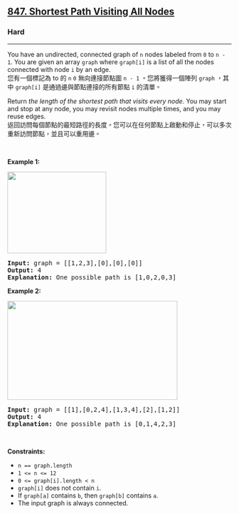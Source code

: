 <h2><a href="https://leetcode.com/problems/shortest-path-visiting-all-nodes/">847. Shortest Path Visiting All Nodes</a></h2><h3>Hard</h3><hr><div><p data-immersive-translate-effect="1" data-immersive_translate_walked="83e2736c-001c-4b0d-8799-43094fd861c0">You have an undirected, connected graph of <code data-immersive-translate-effect="1" data-immersive_translate_walked="83e2736c-001c-4b0d-8799-43094fd861c0">n</code> nodes labeled from <code data-immersive-translate-effect="1" data-immersive_translate_walked="83e2736c-001c-4b0d-8799-43094fd861c0">0</code> to <code data-immersive-translate-effect="1" data-immersive_translate_walked="83e2736c-001c-4b0d-8799-43094fd861c0">n - 1</code>. You are given an array <code data-immersive-translate-effect="1" data-immersive_translate_walked="83e2736c-001c-4b0d-8799-43094fd861c0">graph</code> where <code data-immersive-translate-effect="1" data-immersive_translate_walked="83e2736c-001c-4b0d-8799-43094fd861c0">graph[i]</code> is a list of all the nodes connected with node <code data-immersive-translate-effect="1" data-immersive_translate_walked="83e2736c-001c-4b0d-8799-43094fd861c0">i</code> by an edge.<font class="notranslate immersive-translate-target-wrapper" lang="zh-TW" data-immersive-translate-translation-element-mark="1"><br><font class="notranslate immersive-translate-target-translation-theme-none immersive-translate-target-translation-block-wrapper-theme-none immersive-translate-target-translation-block-wrapper" data-immersive-translate-translation-element-mark="1"><font class="notranslate immersive-translate-target-inner immersive-translate-target-translation-theme-none-inner" data-immersive-translate-translation-element-mark="1">您有一個標記為 to 的 <code data-immersive-translate-effect="1" data-immersive_translate_walked="83e2736c-001c-4b0d-8799-43094fd861c0">n</code>  <code data-immersive-translate-effect="1" data-immersive_translate_walked="83e2736c-001c-4b0d-8799-43094fd861c0">0</code> 無向連接節點圖 <code data-immersive-translate-effect="1" data-immersive_translate_walked="83e2736c-001c-4b0d-8799-43094fd861c0">n - 1</code> 。您將獲得一個陣列 <code data-immersive-translate-effect="1" data-immersive_translate_walked="83e2736c-001c-4b0d-8799-43094fd861c0">graph</code> ，其中 <code data-immersive-translate-effect="1" data-immersive_translate_walked="83e2736c-001c-4b0d-8799-43094fd861c0">graph[i]</code> 是通過邊與節點連接的所有節點 <code data-immersive-translate-effect="1" data-immersive_translate_walked="83e2736c-001c-4b0d-8799-43094fd861c0">i</code> 的清單。</font></font></font></p>

<p data-immersive-translate-effect="1" data-immersive_translate_walked="83e2736c-001c-4b0d-8799-43094fd861c0">Return <em data-immersive-translate-effect="1" data-immersive_translate_walked="83e2736c-001c-4b0d-8799-43094fd861c0">the length of the shortest path that visits every node</em>. You may start and stop at any node, you may revisit nodes multiple times, and you may reuse edges.<font class="notranslate immersive-translate-target-wrapper" lang="zh-TW" data-immersive-translate-translation-element-mark="1"><br><font class="notranslate immersive-translate-target-translation-theme-none immersive-translate-target-translation-block-wrapper-theme-none immersive-translate-target-translation-block-wrapper" data-immersive-translate-translation-element-mark="1"><font class="notranslate immersive-translate-target-inner immersive-translate-target-translation-theme-none-inner" data-immersive-translate-translation-element-mark="1">返回訪問每個節點的最短路徑的長度。您可以在任何節點上啟動和停止，可以多次重新訪問節點，並且可以重用邊。</font></font></font></p>

<p>&nbsp;</p>
<p><strong class="example">Example 1:</strong></p>
<img alt="" src="https://assets.leetcode.com/uploads/2021/05/12/shortest1-graph.jpg" style="width: 222px; height: 183px;">
<pre><strong>Input:</strong> graph = [[1,2,3],[0],[0],[0]]
<strong>Output:</strong> 4
<strong>Explanation:</strong> One possible path is [1,0,2,0,3]
</pre>

<p><strong class="example">Example 2:</strong></p>
<img alt="" src="https://assets.leetcode.com/uploads/2021/05/12/shortest2-graph.jpg" style="width: 382px; height: 222px;">
<pre><strong>Input:</strong> graph = [[1],[0,2,4],[1,3,4],[2],[1,2]]
<strong>Output:</strong> 4
<strong>Explanation:</strong> One possible path is [0,1,4,2,3]
</pre>

<p>&nbsp;</p>
<p><strong>Constraints:</strong></p>

<ul>
	<li><code>n == graph.length</code></li>
	<li><code>1 &lt;= n &lt;= 12</code></li>
	<li><code>0 &lt;= graph[i].length &lt;&nbsp;n</code></li>
	<li><code>graph[i]</code> does not contain <code>i</code>.</li>
	<li>If <code>graph[a]</code> contains <code>b</code>, then <code>graph[b]</code> contains <code>a</code>.</li>
	<li>The input graph is always connected.</li>
</ul>
</div>